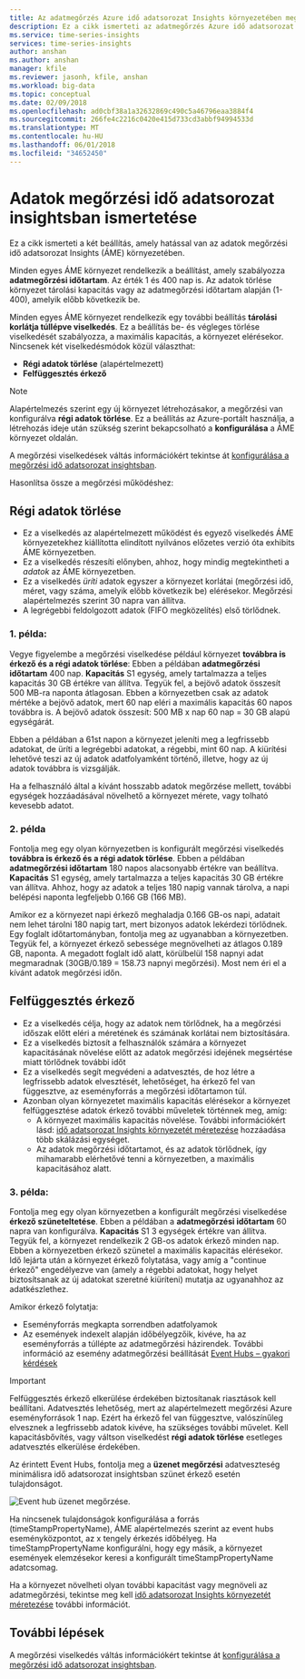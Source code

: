 ```yaml
---
title: Az adatmegőrzés Azure idő adatsorozat Insights környezetében megértése |} Microsoft Docs
description: Ez a cikk ismerteti az adatmegőrzés Azure idő adatsorozat Insights környezetében szabályozó két beállításokat.
ms.service: time-series-insights
services: time-series-insights
author: anshan
ms.author: anshan
manager: kfile
ms.reviewer: jasonh, kfile, anshan
ms.workload: big-data
ms.topic: conceptual
ms.date: 02/09/2018
ms.openlocfilehash: ad0cbf38a1a32632869c490c5a46796eaa3884f4
ms.sourcegitcommit: 266fe4c2216c0420e415d733cd3abbf94994533d
ms.translationtype: MT
ms.contentlocale: hu-HU
ms.lasthandoff: 06/01/2018
ms.locfileid: "34652450"
---
```

# <a name="understand-data-retention-in-time-series-insights"></a>Adatok megőrzési idő adatsorozat insightsban ismertetése
Ez a cikk ismerteti a két beállítás, amely hatással van az adatok megőrzési idő adatsorozat Insights (ÁME) környezetében.

Minden egyes ÁME környezet rendelkezik a beállítást, amely szabályozza **adatmegőrzési időtartam**. Az érték 1 és 400 nap is. Az adatok törlése környezet tárolási kapacitás vagy az adatmegőrzési időtartam alapján (1-400), amelyik előbb következik be.

Minden egyes ÁME környezet rendelkezik egy további beállítás **tárolási korlátja túllépve viselkedés**. Ez a beállítás be- és végleges törlése viselkedését szabályozza, a maximális kapacitás, a környezet elérésekor. Nincsenek két viselkedésmódok közül választhat:
- **Régi adatok törlése** (alapértelmezett)  
- **Felfüggesztés érkező**

> [!NOTE]
> Alapértelmezés szerint egy új környezet létrehozásakor, a megőrzési van konfigurálva **régi adatok törlése**. Ez a beállítás az Azure-portált használja, a létrehozás ideje után szükség szerint bekapcsolható a **konfigurálása** a ÁME környezet oldalán.

A megőrzési viselkedések váltás információkért tekintse át [konfigurálása a megőrzési idő adatsorozat insightsban](time-series-insights-how-to-configure-retention.md).

Hasonlítsa össze a megőrzési működéshez:

## <a name="purge-old-data"></a>Régi adatok törlése
- Ez a viselkedés az alapértelmezett működést és egyező viselkedés ÁME környezetekhez kiállította elindított nyilvános előzetes verzió óta exhibits ÁME környezetben.  
- Ez a viselkedés részesíti előnyben, ahhoz, hogy mindig megtekintheti a *adatok* az ÁME környezetben. 
- Ez a viselkedés *üríti* adatok egyszer a környezet korlátai (megőrzési idő, méret, vagy száma, amelyik előbb következik be) elérésekor. Megőrzési alapértelmezés szerint 30 napra van állítva. 
- A legrégebbi feldolgozott adatok (FIFO megközelítés) első törlődnek.

### <a name="example-1"></a>1. példa:
Vegye figyelembe a megőrzési viselkedése például környezet **továbbra is érkező és a régi adatok törlése**: Ebben a példában **adatmegőrzési időtartam** 400 nap. **Kapacitás** S1 egység, amely tartalmazza a teljes kapacitás 30 GB értékre van állítva.   Tegyük fel, a bejövő adatok összesít 500 MB-ra naponta átlagosan. Ebben a környezetben csak az adatok mértéke a bejövő adatok, mert 60 nap eléri a maximális kapacitás 60 napos továbbra is. A bejövő adatok összesít: 500 MB x nap 60 nap = 30 GB alapú egységárát. 

Ebben a példában a 61st napon a környezet jeleníti meg a legfrissebb adatokat, de üríti a legrégebbi adatokat, a régebbi, mint 60 nap. A kiürítési lehetővé teszi az új adatok adatfolyamként történő, illetve, hogy az új adatok továbbra is vizsgálják. 

Ha a felhasználó által a kívánt hosszabb adatok megőrzése mellett, további egységek hozzáadásával növelhető a környezet mérete, vagy tolható kevesebb adatot.  

### <a name="example-2"></a>2. példa
Fontolja meg egy olyan környezetben is konfigurált megőrzési viselkedés **továbbra is érkező és a régi adatok törlése**. Ebben a példában **adatmegőrzési időtartam** 180 napos alacsonyabb értékre van beállítva. **Kapacitás** S1 egység, amely tartalmazza a teljes kapacitás 30 GB értékre van állítva. Ahhoz, hogy az adatok a teljes 180 napig vannak tárolva, a napi belépési naponta legfeljebb 0.166 GB (166 MB).  

Amikor ez a környezet napi érkező meghaladja 0.166 GB-os napi, adatait nem lehet tárolni 180 napig tart, mert bizonyos adatok lekérdezi törlődnek. Egy foglalt időtartományban, fontolja meg az ugyanabban a környezetben. Tegyük fel, a környezet érkező sebessége megnövelheti az átlagos 0.189 GB, naponta. A megadott foglalt idő alatt, körülbelül 158 napnyi adat megmaradnak (30GB/0.189 = 158.73 napnyi megőrzési). Most nem éri el a kívánt adatok megőrzési időn.

## <a name="pause-ingress"></a>Felfüggesztés érkező
- Ez a viselkedés célja, hogy az adatok nem törlődnek, ha a megőrzési időszak előtt eléri a méretének és számának korlátai nem biztosítására.  
- Ez a viselkedés biztosít a felhasználók számára a környezet kapacitásának növelése előtt az adatok megőrzési idejének megsértése miatt törlődnek további időt
- Ez a viselkedés segít megvédeni a adatvesztés, de hoz létre a legfrissebb adatok elvesztését, lehetőséget, ha érkező fel van függesztve, az eseményforrás a megőrzési időtartamon túl.
- Azonban olyan környezetet maximális kapacitás elérésekor a környezet felfüggesztése adatok érkező további műveletek történnek meg, amíg: 
   - A környezet maximális kapacitás növelése. További információkért lásd: [idő adatsorozat Insights környezetét méretezése](time-series-insights-how-to-scale-your-environment.md) hozzáadása több skálázási egységet.
   - Az adatok megőrzési időtartamot, és az adatok törlődnek, így mihamarabb elérhetővé tenni a környezetben, a maximális kapacitásához alatt.

### <a name="example-3"></a>3. példa:
Fontolja meg egy olyan környezetben a konfigurált megőrzési viselkedése **érkező szüneteltetése**. Ebben a példában a **adatmegőrzési időtartam** 60 napra van konfigurálva. **Kapacitás** S1 3 egységek értékre van állítva. Tegyük fel, a környezet rendelkezik 2 GB-os adatok érkező minden nap. Ebben a környezetben érkező szünetel a maximális kapacitás elérésekor. Idő lejárta után a környezet érkező folytatása, vagy amíg a "continue érkező" engedélyezve van (amely a régebbi adatokat, hogy helyet biztosítsanak az új adatokat szeretné kiüríteni) mutatja az ugyanahhoz az adatkészlethez. 

Amikor érkező folytatja:
- Eseményforrás megkapta sorrendben adatfolyamok
- Az események indexelt alapján időbélyegzőik, kivéve, ha az eseményforrás a túllépte az adatmegőrzési házirendek. További információ az esemény adatmegőrzési beállítását [Event Hubs – gyakori kérdések](../event-hubs/event-hubs-faq.md)

> [!IMPORTANT]
> Felfüggesztés érkező elkerülése érdekében biztosítanak riasztások kell beállítani. Adatvesztés lehetőség, mert az alapértelmezett megőrzési Azure eseményforrások 1 nap. Ezért ha érkező fel van függesztve, valószínűleg elvesznek a legfrissebb adatok kivéve, ha szükséges további művelet. Kell kapacitásbővítés, vagy váltson viselkedést **régi adatok törlése** esetleges adatvesztés elkerülése érdekében.

Az érintett Event Hubs, fontolja meg a **üzenet megőrzési** adatveszteség minimálisra idő adatsorozat insightsban szünet érkező esetén tulajdonságot.

![Event hub üzenet megőrzése.](media/time-series-insights-contepts-retention/event-hub-retention.png)

Ha nincsenek tulajdonságok konfigurálása a forrás (timeStampPropertyName), ÁME alapértelmezés szerint az event hubs eseményközpontot, az x tengely érkezés időbélyeg. Ha timeStampPropertyName konfigurálni, hogy egy másik, a környezet események elemzésekor keresi a konfigurált timeStampPropertyName adatcsomag. 

Ha a környezet növelheti olyan további kapacitást vagy megnöveli az adatmegőrzési, tekintse meg kell [idő adatsorozat Insights környezetét méretezése](time-series-insights-how-to-scale-your-environment.md) további információt.  

## <a name="next-steps"></a>További lépések
A megőrzési viselkedés váltás információkért tekintse át [konfigurálása a megőrzési idő adatsorozat insightsban](time-series-insights-how-to-configure-retention.md).
